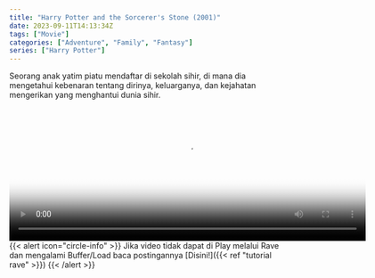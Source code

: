 ```yaml
---
title: "Harry Potter and the Sorcerer's Stone (2001)"
date: 2023-09-11T14:13:34Z
tags: ["Movie"]
categories: ["Adventure", "Family", "Fantasy"]
series: ["Harry Potter"]
---
```


Seorang anak yatim piatu mendaftar di sekolah sihir, di mana dia mengetahui kebenaran tentang dirinya, keluarganya, dan kejahatan mengerikan yang menghantui dunia sihir.

<video id="video-2" 
class="art-preview lazy video-js vjs-default-skin vjs-big-play-centered" 
controls preload="auto" 
width="640" 
height="240"
poster="https://www.themoviedb.org/t/p/original/cvNvWh3vpZHCCmuZ1g75H8iXuxi.jpg" 
data-setup='{ "example_option": true, "width": "auto", "height": "auto", "techOrder": ["html5","flash"] }' 
onseeked="true"> <source src="https://kp3d-my.sharepoint.com/personal/ryoo_kp3d_onmicrosoft_com/_layouts/15/download.aspx?share=EaAbsXW1q5xJu6h2qYE39CoBHd_VAiQHD7RhVT6pygRDXg" type='video/mp4'>
</video>
<br>
{{< alert icon="circle-info" >}}
Jika video tidak dapat di Play melalui Rave dan mengalami Buffer/Load baca postingannya [Disini!]({{< ref "tutorial rave" >}})
{{< /alert >}}